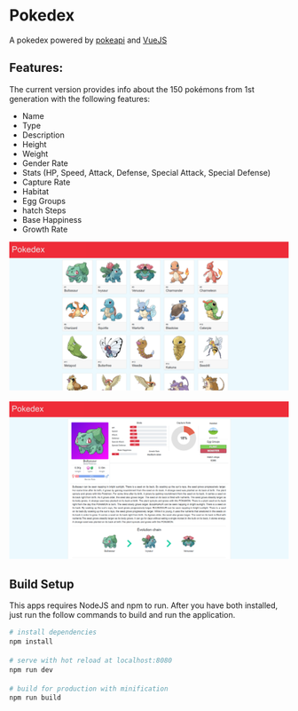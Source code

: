# Pokedex

A pokedex powered by [pokeapi](https://github.com/PokeAPI/pokeapi) and [VueJS](https://github.com/vuejs/vue) 

## Features:
The current version provides info about the 150 pokémons from 1st generation with the following features:

 * Name
 * Type
 * Description
 * Height
 * Weight
 * Gender Rate
 * Stats (HP, Speed, Attack, Defense, Special Attack, Special Defense)
 * Capture Rate
 * Habitat
 * Egg Groups
 * hatch Steps
 * Base Happiness
 * Growth Rate

![](screenshots/home.png)
<br>
<br>
![](screenshots/detail.png)

## Build Setup

This apps requires NodeJS and npm to run. After you have both installed, just run the follow commands to build
and run the application.

``` bash
# install dependencies
npm install

# serve with hot reload at localhost:8080
npm run dev

# build for production with minification
npm run build
```
